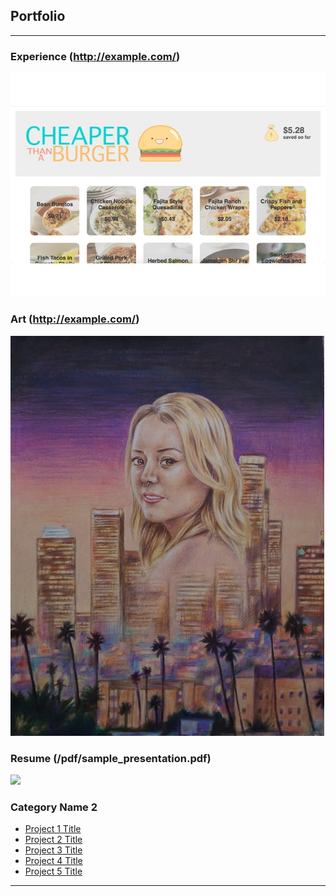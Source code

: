 ## Portfolio
---

### Experience (http://example.com/)

<img src="images/cheaper_than_a_burger.jpg?raw=true"/>


### Art (http://example.com/)
<img src="images/elissa.jpg?raw=true"/>


### Resume (/pdf/sample_presentation.pdf)
<img src="images/dummy_thumbnail.jpg?raw=true"/>


### Category Name 2

- [Project 1 Title](http://example.com/)
- [Project 2 Title](http://example.com/)
- [Project 3 Title](http://example.com/)
- [Project 4 Title](http://example.com/)
- [Project 5 Title](http://example.com/)

---




